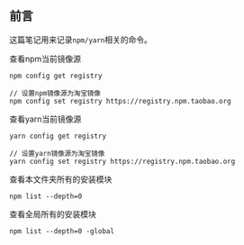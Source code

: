 ## 前言
这篇笔记用来记录`npm/yarn`相关的命令。

查看npm当前镜像源
```
npm config get registry

// 设置npm镜像源为淘宝镜像
npm config set registry https://registry.npm.taobao.org 
```
查看yarn当前镜像源

```
yarn config get registry

// 设置yarn镜像源为淘宝镜像
yarn config set registry https://registry.npm.taobao.org
```

查看本文件夹所有的安装模块
```
npm list --depth=0
```

查看全局所有的安装模块
```
npm list --depth=0 -global
```